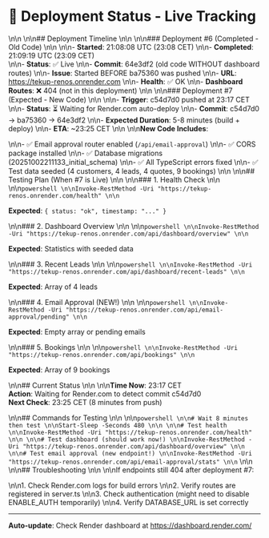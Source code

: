 # 🚀 Deployment Status - Live Tracking\n\n\n\n## Deployment Timeline\n\n\n\n### Deployment #6 (Completed - Old Code)\n\n\n\n- **Started**: 21:08:08 UTC (23:08 CET)\n\n- **Completed**: 21:09:19 UTC (23:09 CET)  \n\n- **Status**: ✅ Live\n\n- **Commit**: 64e3df2 (old code WITHOUT dashboard routes)\n\n- **Issue**: Started BEFORE ba75360 was pushed\n\n- **URL**: <https://tekup-renos.onrender.com>\n\n- **Health**: ✅ OK\n\n- **Dashboard Routes**: ❌ 404 (not in this deployment)\n\n\n\n### Deployment #7 (Expected - New Code)\n\n\n\n- **Trigger**: c54d7d0 pushed at 23:17 CET\n\n- **Status**: ⏳ Waiting for Render.com auto-deploy\n\n- **Commit**: c54d7d0 → ba75360 → 64e3df2\n\n- **Expected Duration**: 5-8 minutes (build + deploy)\n\n- **ETA**: ~23:25 CET\n\n\n\n**New Code Includes**:
\n\n- ✅ Email approval router enabled (`/api/email-approval`)\n\n- ✅ CORS package installed\n\n- ✅ Database migrations (20251002211133_initial_schema)\n\n- ✅ All TypeScript errors fixed\n\n- ✅ Test data seeded (4 customers, 4 leads, 4 quotes, 9 bookings)\n\n\n\n## Testing Plan (When #7 is Live)\n\n\n\n### 1. Health Check\n\n\n\n```powershell\n\nInvoke-RestMethod -Uri "https://tekup-renos.onrender.com/health"\n\n```

**Expected**: `{ status: "ok", timestamp: "..." }`
\n\n### 2. Dashboard Overview\n\n\n\n```powershell\n\nInvoke-RestMethod -Uri "https://tekup-renos.onrender.com/api/dashboard/overview"\n\n```

**Expected**: Statistics with seeded data
\n\n### 3. Recent Leads\n\n\n\n```powershell\n\nInvoke-RestMethod -Uri "https://tekup-renos.onrender.com/api/dashboard/recent-leads"\n\n```

**Expected**: Array of 4 leads
\n\n### 4. Email Approval (NEW!)\n\n\n\n```powershell\n\nInvoke-RestMethod -Uri "https://tekup-renos.onrender.com/api/email-approval/pending"\n\n```

**Expected**: Empty array or pending emails
\n\n### 5. Bookings\n\n\n\n```powershell\n\nInvoke-RestMethod -Uri "https://tekup-renos.onrender.com/api/bookings"\n\n```

**Expected**: Array of 9 bookings
\n\n## Current Status\n\n\n\n**Time Now**: 23:17 CET  
**Action**: Waiting for Render.com to detect commit c54d7d0  
**Next Check**: 23:25 CET (8 minutes from push)
\n\n## Commands for Testing\n\n\n\n```powershell\n\n# Wait 8 minutes then test\n\nStart-Sleep -Seconds 480\n\n\n\n# Test health\n\nInvoke-RestMethod -Uri "https://tekup-renos.onrender.com/health"\n\n\n\n# Test dashboard (should work now!)\n\nInvoke-RestMethod -Uri "https://tekup-renos.onrender.com/api/dashboard/overview"\n\n\n\n# Test email approval (new endpoint!)\n\nInvoke-RestMethod -Uri "https://tekup-renos.onrender.com/api/email-approval/stats"\n\n```\n\n\n\n## Troubleshooting\n\n\n\nIf endpoints still 404 after deployment #7:
\n\n1. Check Render.com logs for build errors\n\n2. Verify routes are registered in server.ts\n\n3. Check authentication (might need to disable ENABLE_AUTH temporarily)\n\n4. Verify DATABASE_URL is set correctly

---

**Auto-update**: Check Render dashboard at <https://dashboard.render.com/>
